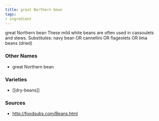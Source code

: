 ```yaml
---
title: great Northern bean
tags:
- ingredient
---
```

great Northern bean These mild white beans are often used in cassoulets and stews. Substitutes: navy bean OR cannellini OR flageolets OR lima beans (dried)

### Other Names

* great Northern bean

### Varieties

* [[dry-beans]]

### Sources
* http://foodsubs.com/Beans.html
